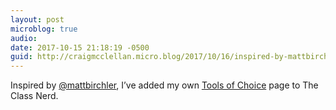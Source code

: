```yaml
---
layout: post
microblog: true
audio: 
date: 2017-10-15 21:18:19 -0500
guid: http://craigmcclellan.micro.blog/2017/10/16/inspired-by-mattbirchlerhttpsmicroblogmattbirchler.html
---
```

Inspired by [@mattbirchler](https://micro.blog/mattbirchler), I’ve added my own [Tools of Choice](http://www.theclassnerd.com/tools-of-choice/) page to The Class Nerd.
